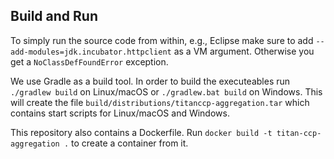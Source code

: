 ## Build and Run

To simply run the source code from within, e.g., Eclipse make sure to add
`--add-modules=jdk.incubator.httpclient` as a VM argument. Otherwise you get a
`NoClassDefFoundError` exception.

We use Gradle as a build tool. In order to build the executeables run 
`./gradlew build` on Linux/macOS or `./gradlew.bat build` on Windows. This will
create the file `build/distributions/titanccp-aggregation.tar` which contains
start scripts for Linux/macOS and Windows.

This repository also contains a Dockerfile. Run
`docker build -t titan-ccp-aggregation .` to create a container from it.